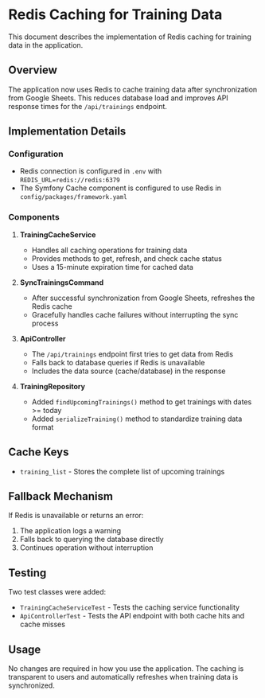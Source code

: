 # Redis Caching for Training Data

This document describes the implementation of Redis caching for training data in the application.

## Overview

The application now uses Redis to cache training data after synchronization from Google Sheets. This reduces database load and improves API response times for the `/api/trainings` endpoint.

## Implementation Details

### Configuration

- Redis connection is configured in `.env` with `REDIS_URL=redis://redis:6379`
- The Symfony Cache component is configured to use Redis in `config/packages/framework.yaml`

### Components

1. **TrainingCacheService**
   - Handles all caching operations for training data
   - Provides methods to get, refresh, and check cache status
   - Uses a 15-minute expiration time for cached data

2. **SyncTrainingsCommand**
   - After successful synchronization from Google Sheets, refreshes the Redis cache
   - Gracefully handles cache failures without interrupting the sync process

3. **ApiController**
   - The `/api/trainings` endpoint first tries to get data from Redis
   - Falls back to database queries if Redis is unavailable
   - Includes the data source (cache/database) in the response

4. **TrainingRepository**
   - Added `findUpcomingTrainings()` method to get trainings with dates >= today
   - Added `serializeTraining()` method to standardize training data format

## Cache Keys

- `training_list` - Stores the complete list of upcoming trainings

## Fallback Mechanism

If Redis is unavailable or returns an error:
1. The application logs a warning
2. Falls back to querying the database directly
3. Continues operation without interruption

## Testing

Two test classes were added:
- `TrainingCacheServiceTest` - Tests the caching service functionality
- `ApiControllerTest` - Tests the API endpoint with both cache hits and cache misses

## Usage

No changes are required in how you use the application. The caching is transparent to users and automatically refreshes when training data is synchronized.